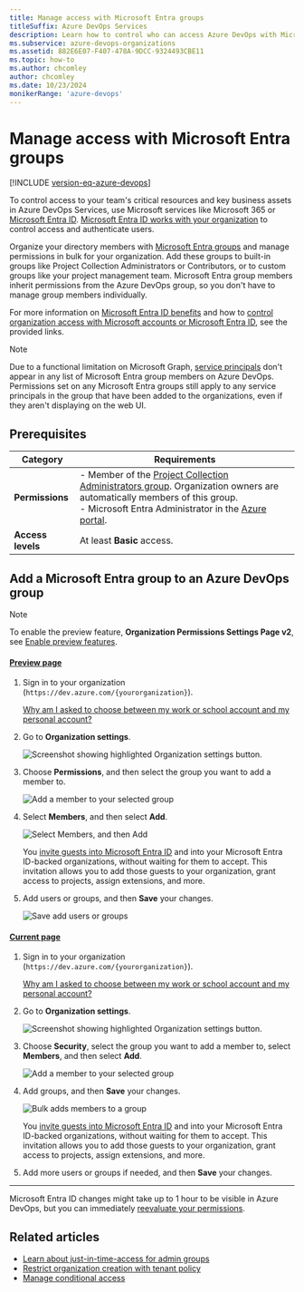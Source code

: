 ```yaml
---
title: Manage access with Microsoft Entra groups
titleSuffix: Azure DevOps Services
description: Learn how to control who can access Azure DevOps with Microsoft Entra groups
ms.subservice: azure-devops-organizations
ms.assetid: 882E6E07-F407-478A-9DCC-9324493CBE11
ms.topic: how-to
ms.author: chcomley
author: chcomley
ms.date: 10/23/2024
monikerRange: 'azure-devops'
---
```



# Manage access with Microsoft Entra groups

[!INCLUDE [version-eq-azure-devops](../../includes/version-eq-azure-devops.md)]

To control access to your team's critical resources and key business assets in Azure DevOps Services, use Microsoft services like Microsoft 365 or [Microsoft Entra ID](https://azure.microsoft.com/services/active-directory/). [Microsoft Entra ID works with your organization](access-with-azure-ad.md) to control access and authenticate users.

Organize your directory members with [Microsoft Entra groups](/azure/active-directory/fundamentals/active-directory-manage-groups) and manage permissions in bulk for your organization. Add these groups to built-in groups like Project Collection Administrators or Contributors, or to custom groups like your project management team. Microsoft Entra group members inherit permissions from the Azure DevOps group, so you don't have to manage group members individually.

For more information on [Microsoft Entra ID benefits](/azure/active-directory/fundamentals/active-directory-whatis) and how to [control organization access with Microsoft accounts or Microsoft Entra ID](access-with-azure-ad.md), see the provided links.

> [!NOTE]
> Due to a functional limitation on Microsoft Graph, [service principals](../../integrate/get-started/authentication/service-principal-managed-identity.md) don't appear in any list of Microsoft Entra group members on Azure DevOps. Permissions set on any Microsoft Entra groups still apply to any service principals in the group that have been added to the organizations, even if they aren't displaying on the web UI.

## Prerequisites

| Category | Requirements |
|--------------|-------------|
|**Permissions**| - Member of the [Project Collection Administrators group](../security/look-up-project-collection-administrators.md). Organization owners are automatically members of this group.<br>- Microsoft Entra Administrator in the [Azure portal](https://portal.azure.com).|
|**Access levels**| At least **Basic** access.|

<a name='add-an-azure-ad-group-to-an-azure-devops-group'></a>

## Add a Microsoft Entra group to an Azure DevOps group

> [!NOTE]   
> To enable the preview feature, **Organization Permissions Settings Page v2**, see [Enable preview features](../../project/navigation/preview-features.md).

#### [Preview page](#tab/preview-page) 

1. Sign in to your organization (```https://dev.azure.com/{yourorganization}```).

    [Why am I asked to choose between my work or school account and my personal account?](faq-user-and-permissions-management.yml#ChooseOrgAcctMSAcct)

2.  Go to **Organization settings**.

    ![Screenshot showing highlighted Organization settings button.](../../media/settings/open-admin-settings-vert.png)

3. Choose **Permissions**, and then select the group you want to add a member to.

   ![Add a member to your selected group](media/user-hub/choose-permissions-select-group.png)

4. Select **Members**, and then select **Add**.

    ![Select Members, and then Add](media/user-hub/select-members-add.png)

    You [invite guests into Microsoft Entra ID](https://devblogs.microsoft.com/devops/inviting-directory-guests-to-aad-backed-vsts-accounts/) and into your Microsoft Entra ID-backed organizations, without waiting for them to accept. This invitation allows you to add those guests to your organization, grant access to projects, assign extensions, and more.

5. Add users or groups, and then **Save** your changes.

   ![Save add users or groups](media/user-hub/save-add-users-groups.png)

#### [Current page](#tab/current-page)

1. Sign in to your organization (```https://dev.azure.com/{yourorganization}```).

    [Why am I asked to choose between my work or school account and my personal account?](faq-user-and-permissions-management.yml#ChooseOrgAcctMSAcct)

2.  Go to **Organization settings**.

    ![Screenshot showing highlighted Organization settings button.](../../media/settings/open-admin-settings-vert.png)

3. Choose **Security**, select the group you want to add a member to, select **Members**, and then select **Add**.

   ![Add a member to your selected group](media/manage-azure-ad-groups/admin-settings-security-choose-group-add-member.png)
4. Add groups, and then **Save** your changes.

    ![Bulk adds members to a group](media/manage-azure-ad-groups/bulk-add-groups.png)

    You [invite guests into Microsoft Entra ID](https://devblogs.microsoft.com/devops/inviting-directory-guests-to-aad-backed-vsts-accounts/) and into your Microsoft Entra ID-backed organizations, without waiting for them to accept. This invitation allows you to add those guests to your organization, grant access to projects, assign extensions, and more.

5. Add more users or groups if needed, and then **Save** your changes.

* * *

Microsoft Entra ID changes might take up to 1 hour to be visible in Azure DevOps, but you can immediately [reevaluate your permissions](../security/request-changes-permissions.md#refresh-or-reevaluate-your-permissions).

## Related articles

- [Learn about just-in-time-access for admin groups](../security/security-best-practices.md#just-in-time-access-for-admin-groups)
- [Restrict organization creation with tenant policy](azure-ad-tenant-policy-restrict-org-creation.md)
- [Manage conditional access](change-application-access-policies.md)
